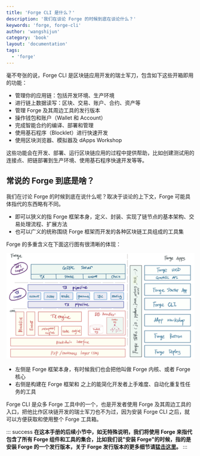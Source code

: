```yaml
---
title: 'Forge CLI 是什么？'
description: '我们在谈论 Forge 的时候到底在谈论什么？'
keywords: 'forge, forge-cli'
author: 'wangshijun'
category: 'book'
layout: 'documentation'
tags:
  - 'forge'
---
```


毫不夸张的说，Forge CLI 是区块链应用开发的瑞士军刀，包含如下这些开箱即用的功能：

- 管理你的应用链：包括开发环境、生产环境
- 进行链上数据读写：区块、交易、账户、合约、资产等
- 管理 Forge 及其周边工具的发行版本
- 操作钱包和账户（Wallet 和 Account）
- 完成智能合约的编译、部署和管理
- 使用基石程序（Blocklet）进行快速开发
- 使用区块浏览器、模拟器及 dApps Workshop

这些功能会在开发、部署、运行区块链应用的过程中提供帮助，比如创建测试用的连接点、把链部署到生产环境、使用基石程序快速开发等等。

## 常说的 Forge 到底是啥？

我们在讨论 Forge 的时候到底在说什么呢？取决于谈论的上下文，Forge 可能具体指代的东西略有不同。

- 即可以狭义的指 Forge 框架本身，定义、封装、实现了链节点的基本架构、交易处理流程、扩展方法
- 也可以广义的统称围绕 Forge 框架而开发的各种区块链工具组成的工具集

Forge 的多重含义在下面这行图有很清晰的体现：

![Forge 架构图](./images/forge_arch.jpg)

- 左侧是 Forge 框架本身，有时候我们也会把他叫做 Forge 内核、或者 Forge 核心
- 右侧是构建在 Forge 框架和 之上的能简化开发者上手难度、自动化重复性任务的工具

Forge CLI 是众多 Forge 工具中的一个，也是开发者使用 Forge 及其周边工具的入口，把他比作区块链开发的瑞士军刀也不为过，因为安装 Forge CLI 之后，就可以方便获取和使用整个 Forge 工具箱。

::: success
**在这本手册的后续小节中，如无特殊说明，我们将使用 Forge 来指代包含了所有 Forge 组件和工具的集合，比如我们说"安装 Forge"的时候，指的是安装 Forge 的一个发行版本，关于 Forge 发行版本的更多细节请[猛击这里](../../4-manage-forge-release)。**
:::

